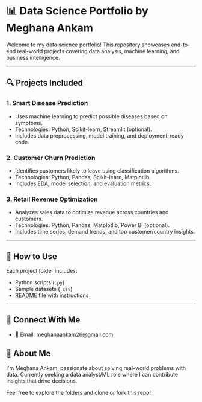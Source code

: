 # 📊 Data Science Portfolio by Meghana Ankam

Welcome to my data science portfolio! This repository showcases end-to-end real-world projects covering data analysis, machine learning, and business intelligence.

---

## 🔍 Projects Included

### 1. Smart Disease Prediction
- Uses machine learning to predict possible diseases based on symptoms.
- Technologies: Python, Scikit-learn, Streamlit (optional).
- Includes data preprocessing, model training, and deployment-ready code.

### 2. Customer Churn Prediction
- Identifies customers likely to leave using classification algorithms.
- Technologies: Python, Pandas, Scikit-learn, Matplotlib.
- Includes EDA, model selection, and evaluation metrics.

### 3. Retail Revenue Optimization
- Analyzes sales data to optimize revenue across countries and customers.
- Technologies: Python, Pandas, Matplotlib, Power BI (optional).
- Includes time series, demand trends, and top customer/country insights.

---

## 🚀 How to Use
Each project folder includes:
- Python scripts (`.py`)
- Sample datasets (`.csv`)
- README file with instructions

---

## 🔗 Connect With Me
- 📧 Email: meghanaankam26@gmail.com

## 💼 About Me
I'm Meghana Ankam, passionate about solving real-world problems with data. Currently seeking a data analyst/ML role where I can contribute insights that drive decisions.

Feel free to explore the folders and clone or fork this repo!

